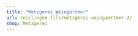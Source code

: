 ```yaml
---
title: "Metzgerei Weingärtner"
url: /eislingen-fils/metzgerei-weingaertner-2/
shop: Metzgerei
---
```

